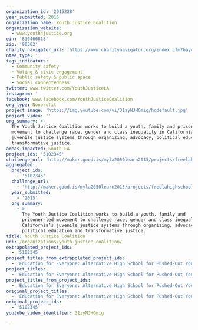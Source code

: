 ```yaml
---
organization_id: '2015228'
year_submitted: 2015
organization_name: Youth Justice Coalition
organization_website:
  - www.youth4justice.org
ein: '830466818'
zip: '90302'
charity_navigator_url: 'https://www.charitynavigator.org/index.cfm?bay=search.profile&ein=830466818'
ntee_type: ''
tags_indicators:
  - Community safety
  - Voting & civic engagement
  - Public safety & public space
  - Social connectedness
twitter: www.twitter.com/YouthJusticeLA
instagram: ''
facebook: www.facebook.com/YouthJusticeCoalition
org_type: Nonprofit
project_image: 'https://img.youtube.com/vi/31zyNJHGmig/hqdefault.jpg'
project_video: ''
org_summary: >-
  The Youth Justice Coalition works to build a youth, family and prisoner-led
  movement to challenge race, gender and class inequality in California’s
  juvenile justice systems through organizing, advocacy, political education and
  transformative justice.
areas_impacted: South LA
project_ids: '5102345'
challenge_url: 'http://maker.good.is/myla2050learn2015/projects/freelahighschool.html'
aggregated:
  project_ids:
    - '5102345'
  challenge_url:
    - 'http://maker.good.is/myla2050learn2015/projects/freelahighschool.html'
  year_submitted:
    - '2015'
  org_summary:
    - >-
      The Youth Justice Coalition works to build a youth, family and
      prisoner-led movement to challenge race, gender and class inequality in
      California’s juvenile justice systems through organizing, advocacy,
      political education and transformative justice.
title: Youth Justice Coalition
uri: /organizations/youth-justice-coalition/
extrapolated_project_ids:
  - '5102345'
project_titles_from_extrapolated_project_ids:
  - 'Education for Everyone: Alternative High School for Pushed-Out Youth'
project_titles:
  - 'Education for Everyone: Alternative High School for Pushed-Out Youth'
project_titles_from_project_ids:
  - 'Education for Everyone: Alternative High School for Pushed-Out Youth'
original_project_titles:
  - 'Education for Everyone: Alternative High School for Pushed-Out Youth'
original_project_ids:
  - '5102345'
youtube_video_identifier: 31zyNJHGmig

---
```

